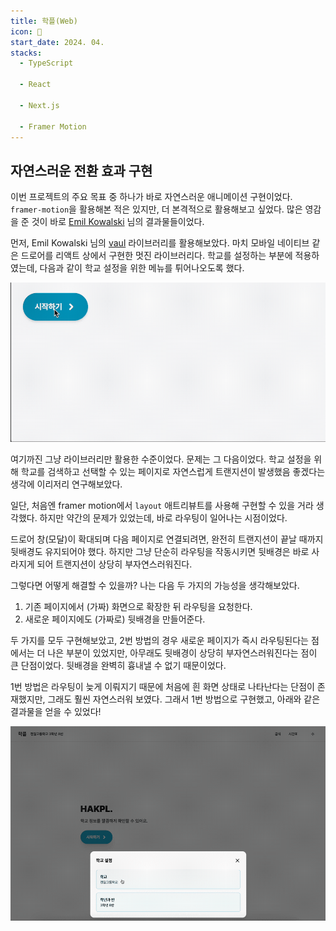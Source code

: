```yaml
---
title: 학플(Web)
icon: 🏫
start_date: 2024. 04.
stacks:
  - TypeScript

  - React

  - Next.js

  - Framer Motion
---
```


## 자연스러운 전환 효과 구현

이번 프로젝트의 주요 목표 중 하나가 바로 자연스러운 애니메이션 구현이었다. `framer-motion`을 활용해본 적은 있지만, 더 본격적으로 활용해보고 싶었다. 많은 영감을 준 것이 바로 [Emil Kowalski](https://emilkowal.ski) 님의 결과물들이었다.

먼저, Emil Kowalski 님의 [vaul](https://vaul.emilkowal.ski/) 라이브러리를 활용해보았다. 마치 모바일 네이티브 같은 드로어를 리액트 상에서 구현한 멋진 라이브러리다. 학교를 설정하는 부분에 적용하였는데, 다음과 같이 학교 설정을 위한 메뉴를 튀어나오도록 했다.

![](./hakpl/1-1.gif)

여기까진 그냥 라이브러리만 활용한 수준이었다. 문제는 그 다음이었다. 학교 설정을 위해 학교를 검색하고 선택할 수 있는 페이지로 자연스럽게 트랜지션이 발생했음 좋겠다는 생각에 이리저리 연구해보았다.

일단, 처음엔 framer motion에서 `layout` 애트리뷰트를 사용해 구현할 수 있을 거라 생각했다. 하지만 약간의 문제가 있었는데, 바로 라우팅이 일어나는 시점이었다.

드로어 창(모달)이 확대되며 다음 페이지로 연결되려면, 완전히 트랜지션이 끝날 때까지 뒷배경도 유지되어야 했다. 하지만 그냥 단순히 라우팅을 작동시키면 뒷배경은 바로 사라지게 되어 트랜지션이 상당히 부자연스러워진다.

그렇다면 어떻게 해결할 수 있을까? 나는 다음 두 가지의 가능성을 생각해보았다.

1. 기존 페이지에서 (가짜) 화면으로 확장한 뒤 라우팅을 요청한다.
2. 새로운 페이지에도 (가짜로) 뒷배경을 만들어준다.

두 가지를 모두 구현해보았고, 2번 방법의 경우 새로운 페이지가 즉시 라우팅된다는 점에서는 더 나은 부분이 있었지만, 아무래도 뒷배경이 상당히 부자연스러워진다는 점이 큰 단점이었다. 뒷배경을 완벽히 흉내낼 수 없기 때문이었다.

1번 방법은 라우팅이 늦게 이뤄지기 때문에 처음에 흰 화면 상태로 나타난다는 단점이 존재했지만, 그래도 훨씬 자연스러워 보였다. 그래서 1번 방법으로 구현했고, 아래와 같은 결과물을 얻을 수 있었다!

![](./hakpl/1-2.gif)

